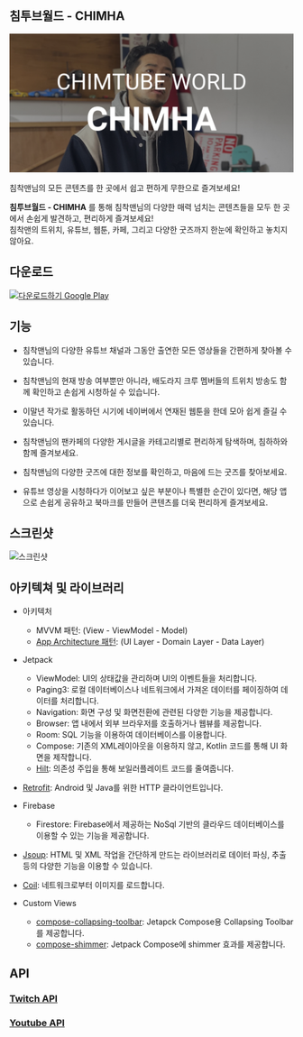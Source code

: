 ## 침투브월드 - CHIMHA
![그래픽 이미지](https://github.com/sghoregooteitehoo03/ChimtubeWorld/blob/master/image/graphic_image.png)

침착맨님의 모든 콘텐츠를 한 곳에서 쉽고 편하게 무한으로 즐겨보세요!


**침투브월드 - CHIMHA** 를 통해 침착맨님의 다양한 매력 넘치는 콘텐츠들을 모두 한 곳에서 손쉽게 발견하고, 편리하게 즐겨보세요!  
침착맨의 트위치, 유튜브, 웹툰, 카페, 그리고 다양한 굿즈까지 한눈에 확인하고 놓치지 않아요.

## 다운로드
<a href='https://play.google.com/store/apps/details?id=com.sghore.chimtubeworld&hl=ko-KR&pcampaignid=pcampaignidMKT-Other-global-all-co-prtnr-py-PartBadge-Mar2515-1'><img alt='다운로드하기 Google Play' src='https://play.google.com/intl/en_us/badges/static/images/badges/ko_badge_web_generic.png' height="80"/></a>

## 기능
- 침착맨님의 다양한 유튜브 채널과 그동안 출연한 모든 영상들을 간편하게 찾아볼 수 있습니다.  

- 침착맨님의 현재 방송 여부뿐만 아니라, 배도라지 크루 멤버들의 트위치 방송도 함께 확인하고 손쉽게 시청하실 수 있습니다.

- 이말년 작가로 활동하던 시기에 네이버에서 연재된 웹툰을 한데 모아 쉽게 즐길 수 있습니다.

- 침착맨님의 팬카페의 다양한 게시글을 카테고리별로 편리하게 탐색하며, 침하하와 함께 즐겨보세요.

- 침착맨님의 다양한 굿즈에 대한 정보를 확인하고, 마음에 드는 굿즈를 찾아보세요.

- 유튜브 영상을 시청하다가 이어보고 싶은 부분이나 특별한 순간이 있다면, 해당 앱으로 손쉽게 공유하고 북마크를 만들어 콘텐츠를 더욱 편리하게 즐겨보세요.

## 스크린샷
![스크린샷](https://github.com/sghoregooteitehoo03/ChimtubeWorld/blob/master/image/screenshot.png)

## 아키텍쳐 및 라이브러리
- 아키텍처
   - MVVM 패턴: (View - ViewModel - Model)
   - [App Architecture 패턴](https://developer.android.com/topic/architecture/intro): (UI Layer - Domain Layer - Data Layer)
     
- Jetpack
  - ViewModel: UI의 상태값을 관리하며 UI의 이벤트들을 처리합니다.
  - Paging3: 로컬 데이터베이스나 네트워크에서 가져온 데이터를 페이징하여 데이터를 처리합니다.
  - Navigation: 화면 구성 및 화면전환에 관련된 다양한 기능을 제공합니다.
  - Browser: 앱 내에서 외부 브라우저를 호출하거나 웹뷰를 제공합니다.
  - Room: SQL 기능을 이용하여 데이터베이스를 이용합니다.
  - Compose: 기존의 XML레이아웃을 이용하지 않고, Kotlin 코드를 통해 UI 화면을 제작합니다.
  - [Hilt](https://dagger.dev/hilt/): 의존성 주입을 통해 보일러플레이트 코드를 줄여줍니다.
    
- [Retrofit](https://github.com/square/retrofit): Android 및 Java를 위한 HTTP 클라이언트입니다.

- Firebase
  - Firestore: Firebase에서 제공하는 NoSql 기반의 클라우드 데이터베이스를 이용할 수 있는 기능을 제공합니다.

- [Jsoup](https://jsoup.org/): HTML 및 XML 작업을 간단하게 만드는 라이브러리로 데이터 파싱, 추출 등의 다양한 기능을 이용할 수 있습니다.

- [Coil](https://github.com/coil-kt/coil): 네트워크로부터 이미지를 로드합니다.

- Custom Views
  - [compose-collapsing-toolbar](https://github.com/onebone/compose-collapsing-toolbar): Jetapck Compose용 Collapsing Toolbar를 제공합니다.
  - [compose-shimmer](https://github.com/valentinilk/compose-shimmer): Jetpack Compose에 shimmer 효과를 제공합니다.

## API
### [Twitch API](https://dev.twitch.tv/)
### [Youtube API](https://developers.google.com/youtube)
